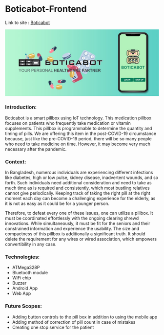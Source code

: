 # Boticabot-Frontend

Link to site : [Boticabot](https://tamimehsan.github.io/Boticabot-Frontend/dashboard.html)

![](https://raw.githubusercontent.com/TamimEhsan/Boticabot-Frontend/master/img/Banner2.jpg)



### Introduction:

Boticabot is a smart pillbox using IoT technology. This medication pillbox focuses on patients who frequently take medication or vitamin supplements. This pillbox is programmable to determine the quantity and timing of pills. We are offering this item in the post-COVID-19 circumstance because, just like the pre-COVID-19 period, there will be so many people who need to take medicine on time. However, it may become very much necessary after the pandemic.

### Context:

In Bangladesh, numerous individuals are experiencing different infections like diabetes, high or low pulse, kidney disease, inadvertent wounds, and so forth. Such individuals need additional consideration and need to take as much time as is required and consistently, which most bustling relatives cannot give periodically. Keeping track of taking the right pill at the right moment each day can become a challenging experience for the elderly, as it is not as easy as it could be for a younger person. 

Therefore, to defeat every one of these issues, one can utilize a pillbox. It must be coordinated effortlessly with the ongoing clearing shrewd innovations. While simultaneously, it must be fit for the seniors and their constrained information and experience the usability. The size and compactness of this pillbox is additionally a significant truth. It should delete the requirement for any wires or wired association, which empowers convertibility in any case. 

### Technologies:

- ATMega328P
- Bluetooth module
- WiFi chip
- Buzzer
- Android App
- Web App

### Future Scopes:

- Adding button controls to the pill box in addition to using the mobile app
- Adding method of correction of pill count in case of mistakes
- Creating one stop service for the patient 

